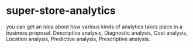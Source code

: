 # super-store-analytics
you can get an idea about how various kinds of analytics takes place in a business proposal.
Descriptive analysis,
Diagnostic analysis,
Cost analysis,
Location analysis,
Predictive analysis,
Prescriptive analysis.
